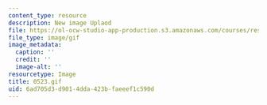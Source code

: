 ```yaml
---
content_type: resource
description: New image Uplaod
file: https://ol-ocw-studio-app-production.s3.amazonaws.com/courses/res-21g-01-kana-spring-2010/6ad705d3d9014dda423bfaeeef1c590d_0523.gif
file_type: image/gif
image_metadata:
  caption: ''
  credit: ''
  image-alt: ''
resourcetype: Image
title: 0523.gif
uid: 6ad705d3-d901-4dda-423b-faeeef1c590d
---
```

